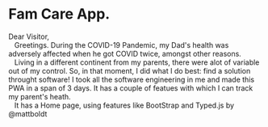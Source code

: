# Fam Care App.

Dear Visitor,<br />
&nbsp;&nbsp; Greetings. During the COVID-19 Pandemic, my Dad's health was adversely affected when he got COVID twice, amongst other reasons. <br />
&nbsp;&nbsp; Living in a different continent from my parents, there were alot of variable out of my control. So, in that moment, I did what I do best: find a solution throught software! I took all the software engineering in me and made this PWA in a span of 3 days. It has a couple of featues with which I can track my parent's heath.<br/>
&nbsp;&nbsp; It has a Home page, using features like BootStrap and Typed.js by @mattboldt
